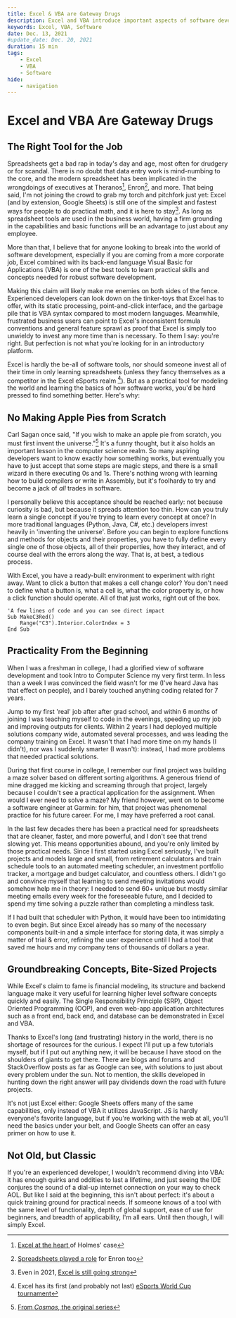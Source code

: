 ```yaml
---
title: Excel & VBA are Gateway Drugs
description: Excel and VBA introduce important aspects of software development in an easy-to-use package with real-world applications and a project-focused mindset
keywords: Excel, VBA, Software
date: Dec. 13, 2021
#update_date: Dec. 20, 2021
duration: 15 min
tags:
    - Excel
    - VBA
    - Software
hide:
    - navigation
---
```


# Excel and VBA Are Gateway Drugs

## The Right Tool for the Job

Spreadsheets get a bad rap in today's day and age, most often for drudgery or for scandal. There is no doubt that data entry work is mind-numbing to the core, and the modern spreadsheet has been implicated in the wrongdoings of executives at Theranos[^1], Enron[^2], and more. That being said, I'm not joining the crowd to grab my torch and pitchfork just yet: Excel (and by extension, Google Sheets) is still one of the simplest and fastest ways for people to do practical math, and it is here to stay[^3]. As long as spreadsheet tools are used in the business world, having a firm grounding in the capabilities and basic functions will be an advantage to just about any employee.

More than that, I believe that for anyone looking to break into the world of software development, especially if you are coming from a more corporate job, Excel combined with its back-end language Visual Basic for Applications (VBA) is one of the best tools to learn practical skills and concepts needed for robust software development.

Making this claim will likely make me enemies on both sides of the fence. Experienced developers can look down on the tinker-toys that Excel has to offer, with its static processing, point-and-click interface, and the garbage pile that is VBA syntax compared to most modern languages. Meanwhile, frustrated business users can point to Excel's inconsistent formula conventions and general feature sprawl as proof that Excel is simply too unwieldy to invest any more time than is necessary. To them I say: you're right. But perfection is not what you're looking for in an introductory platform.

Excel is hardly the be-all of software tools, nor should someone invest all of their time in only learning spreadsheets (unless they fancy themselves as a competitor in the Excel eSports realm [^4]). But as a practical tool for modeling the world and learning the basics of how software works, you'd be hard pressed to find something better. Here's why:

## No Making Apple Pies from Scratch

Carl Sagan once said, "If you wish to make an apple pie from scratch, you must first invent the universe."[^5] It's a funny thought, but it also holds an important lesson in the computer science realm. So many aspiring developers want to know exactly how something works, but eventually you have to just accept that some steps are magic steps, and there is a small wizard in there executing 0s and 1s. There's nothing wrong with learning how to build compilers or write in Assembly, but it's foolhardy to try and become a jack of _all_ trades in software.

I personally believe this acceptance should be reached early: not because curiosity is bad, but because it spreads attention too thin. How can you truly learn a single concept if you're trying to learn every concept at once? In more traditional languages (Python, Java, C#, etc.) developers invest heavily in 'inventing the universe'. Before you can begin to explore functions and methods for objects and their properties, you have to fully define every single one of those objects, all of their properties, how they interact, and of course deal with the errors along the way. That is, at best, a tedious process.

With Excel, you have a ready-built environment to experiment with right away. Want to click a button that makes a cell change color? You don't need to define what a button is, what a cell is, what the color property is, or how a click function should operate. All of that just works, right out of the box.

```vbscript title="Change cell C3's background color to red"
'A few lines of code and you can see direct impact
Sub MakeC3Red()
    Range("C3").Interior.ColorIndex = 3
End Sub
```

## Practicality From the Beginning

When I was a freshman in college, I had a glorified view of software development and took Intro to Computer Science my very first term. In less than a week I was convinced the field wasn't for me (I've heard Java has that effect on people), and I barely touched anything coding related for 7 years.

Jump to my first 'real' job after after grad school, and within 6 months of joining I was teaching myself to code in the evenings, speeding up my job and improving outputs for clients. Within 2 years I had deployed multiple solutions company wide, automated several processes, and was leading the company training on Excel. It wasn't that I had more time on my hands (I didn't), nor was I suddenly smarter (I wasn't): instead, I had more problems that needed practical solutions.

During that first course in college, I remember our final project was building a maze solver based on different sorting algorithms. A generous friend of mine dragged me kicking and screaming through that project, largely because I couldn't see a practical application for the assignment. When would I ever need to solve a maze? My friend however, went on to become a software engineer at Garmin: for him, that project was phenomenal practice for his future career. For me, I may have preferred a root canal.

In the last few decades there has been a practical need for spreadsheets that are cleaner, faster, and more powerful, and I don't see that trend slowing yet. This means opportunities abound, and you're only limited by those practical needs. Since I first started using Excel seriously, I've built projects and models large and small, from retirement calculators and train schedule tools to an automated meeting scheduler, an investment portfolio tracker, a mortgage and budget calculator, and countless others. I didn't go and convince myself that learning to send meeting invitations would somehow help me in theory: I needed to send 60+ unique but mostly similar meeting emails every week for the foreseeable future, and I decided to spend my time solving a puzzle rather than completing a mindless task.

If I had built that scheduler with Python, it would have been too intimidating to even begin. But since Excel already has so many of the necessary components built-in and a simple interface for storing data, it was simply a matter of trial & error, refining the user experience until I had a tool that saved me hours and my company tens of thousands of dollars a year.

## Groundbreaking Concepts, Bite-Sized Projects

While Excel's claim to fame is financial modeling, its structure and backend language make it very useful for learning higher level software concepts quickly and easily. The Single Responsibility Principle (SRP), Object Oriented Programming (OOP), and even web-app application architectures such as a front end, back end, and database can be demonstrated in Excel and VBA.

Thanks to Excel's long (and frustrating) history in the world, there is no shortage of resources for the curious. I expect I'll put up a few tutorials myself, but if I put out anything new, it will be because I have stood on the shoulders of giants to get there. There are blogs and forums and StackOverflow posts as far as Google can see, with solutions to just about every problem under the sun. Not to mention, the skills developed in hunting down the right answer will pay dividends down the road with future projects.

It's not just Excel either: Google Sheets offers many of the same capabilities, only instead of VBA it utilizes JavaScript. JS is hardly everyone's favorite language, but if you're working with the web at all, you'll need the basics under your belt, and Google Sheets can offer an easy primer on how to use it.

## Not Old, but Classic

If you're an experienced developer, I wouldn't recommend diving into VBA: it has enough quirks and oddities to last a lifetime, and just seeing the IDE conjures the sound of a dial-up internet connection on your way to check AOL. But like I said at the beginning, this isn't about perfect: it's about a quick training ground for practical needs. If someone knows of a tool with the same level of functionality, depth of global support, ease of use for beginners, and breadth of applicability, I'm all ears. Until then though, I will simply Excel.

[^1]: <a href='https://www.techtosee.com/the-holmes-trial-gets-to-the-heart-of-the-excel-topic/' target='_blank'>Excel at the heart </a>of Holmes' case
[^2]: <a href='https://incisive.com/spreadsheet-error-horror-stories/' target='_blank'>Spreadsheets played a role</a> for Enron too
[^3]: Even in 2021, <a href='https://www.investopedia.com/articles/personal-finance/032415/importance-excel-business.asp' target='_blank'>Excel is still going strong</a>
[^4]: Excel has its first (and probably not last) <a href='https://www.oneesports.gg/gaming/microsoft-excel-esports-real-tournament/' target='_blank'>eSports World Cup tournament</a>
[^5]: <a href='https://www.goodreads.com/quotes/32952-if-you-wish-to-make-an-apple-pie-from-scratch' target='_blank'>From _Cosmos_, the original series</a>
